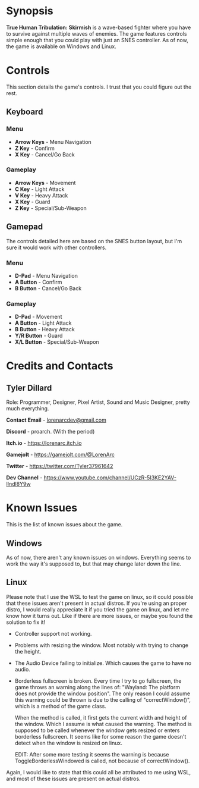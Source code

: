 # Synopsis
**True Human Tribulation: Skirmish** is a wave-based fighter where you
have to survive against multiple waves of enemies. The game features 
controls simple enough that you could play with just an SNES controller.
As of now, the game is available on Windows and Linux.


# Controls
This section details the game's controls. I trust that you could figure
out the rest.

## Keyboard

### Menu
* **Arrow Keys** - Menu Navigation
* **Z Key** - Confirm
* **X Key** - Cancel/Go Back

### Gameplay
* **Arrow Keys** - Movement
* **C Key** - Light Attack
* **V Key** - Heavy Attack
* **X Key** - Guard
* **Z Key** - Special/Sub-Weapon

## Gamepad
The controls detailed here are based on the SNES button layout, but I'm
sure it would work with other controllers.

### Menu
* **D-Pad** - Menu Navigation
* **A Button** - Confirm
* **B Button** - Cancel/Go Back

### Gameplay
* **D-Pad** - Movement
* **A Button** - Light Attack
* **B Button** - Heavy Attack
* **Y/R Button** - Guard
* **X/L Button** - Special/Sub-Weapon


# Credits and Contacts

## Tyler Dillard
Role: Programmer, Designer, Pixel Artist, Sound and Music Designer, pretty
much everything.

**Contact Email** - lorenarcdev@gmail.com

**Discord** - proarch. (With the period)

**Itch.io** - https://lorenarc.itch.io

**Gamejolt** - https://gamejolt.com/@LorenArc

**Twitter** - https://twitter.com/Tyler37961642

**Dev Channel** - https://www.youtube.com/channel/UCzR-5I3KE2YAV-Ilndl8Y9w


# Known Issues
This is the list of known issues about the game.

## Windows
As of now, there aren't any known issues on windows. Everything seems to
work the way it's supposed to, but that may change later down the line.

## Linux
Please note that I use the WSL to test the game on linux, so it could
possible that these issues aren't present in actual distros. If you're 
using an proper distro, I would really appreciate it if you tried the game
on linux, and let me know how it turns out. Like if there are more issues,
or maybe you found the solution to fix it!

* Controller support not working.

* Problems with resizing the window. Most notably with trying to change
  the height.

* The Audio Device failing to initialize. Which causes the game to have
  no audio.

* Borderless fullscreen is broken. Every time I try to go fullscreen, the
  game throws an warning along the lines of: "Wayland: The platform does 
  not provide the window position". The only reason I could assume this 
  warning could be thrown is due to the calling of "correctWindow()", 
  which is a method of the game class. 

  When the method is called, it first gets the current width and height of 
  the window. Which I assume is what caused the warning. The method is 
  supposed to be called whenever the window gets resized or enters
  borderless fullscreen. It seems like for some reason the game doesn't
  detect when the window is resized on linux.

  EDIT: After some more testing it seems the warning is because 
  ToggleBorderlessWindowed is called, not because of correctWindow().

Again, I would like to state that this could all be attributed to me using
WSL, and most of these issues are present on actual distros.
